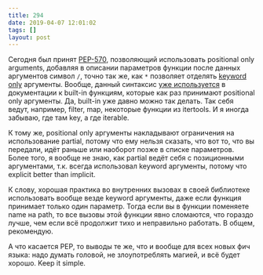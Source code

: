 ```yaml
---
title: 294
date: 2019-04-07 12:01:02
tags: []
layout: post
---
```


Сегодня был принят [PEP-570](https://www.python.org/dev/peps/pep-0570), позволяющий использовать positional only arguments, добавляя в описании параметров функции после данных аргументов символ `/`, точно так же, как `*` позволяет отделять [keyword only](https://t.me/pythonetc/24) аргументы. Вообще, данный синтаксис [уже используется](https://t.me/pythonetc/218) в документации к built-in функциям, которые как раз принимают positional only аргументы. Да, built-in уже давно можно так делать. Так себя ведут, например, filter, map, некоторые функции из itertools. И я иногда забываю, где там key, а где iterable.

К тому же, positional only аргументы накладывают ограничения на использование partial, потому что ему нельзя сказать, что вот то, что вы передали, идёт раньше или наоборот позже в списке параметров. Более того, я вообще не знаю, как partial ведёт себя с позиционными аргументами, т.к. всегда использовал keyword аргументы, потому что explicit better than implicit.

К слову, хорошая практика во внутренних вызовах в своей библиотеке использовать вообще везде keyword аргументы, даже если функция принимает только один параметр. Тогда если вы в функции поменяете name на path, то все вызовы этой функции явно сломаются, что гораздо лучше, чем если всё продолжит тихо и неправильно работать. В общем, рекомендую.

А что касается PEP, то выводы те же, что и вообще для всех новых фич языка: надо думать головой, не злоупотреблять магией, и всё будет хорошо. Keep it simple.
